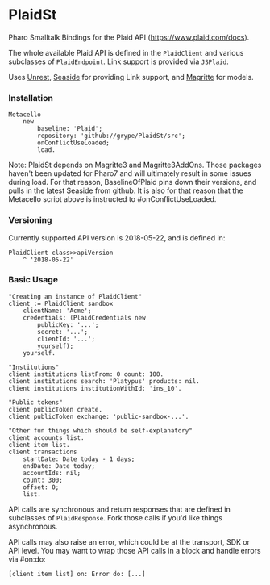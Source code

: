 # PlaidSt
Pharo Smalltalk Bindings for the Plaid API (https://www.plaid.com/docs).

The whole available Plaid API is defined in the `PlaidClient` and various subclasses of `PlaidEndpoint`. Link support is provided via `JSPlaid`.

Uses [Unrest](https://github.com/grype/unrest), [Seaside](https://github.com/SeasideSt/Seaside) for providing Link support, and [Magritte](https://github.com/magritte-metamodel/magritte) for models.

### Installation
``` smalltalk
Metacello
	new
		baseline: 'Plaid';
		repository: 'github://grype/PlaidSt/src';
		onConflictUseLoaded;
		load.
```

Note: PlaidSt depends on Magritte3 and Magritte3AddOns. Those packages haven't been updated for Pharo7 and will ultimately result in some issues during load. For that reason, BaselineOfPlaid pins down their versions, and pulls in the latest Seaside from github. It is also for that reason that the Metacello script above is instructed to #onConflictUseLoaded.

### Versioning
Currently supported API version is 2018-05-22, and is defined in:
```smalltalk
PlaidClient class>>apiVersion
	^ '2018-05-22'
```

### Basic Usage
``` smalltalk
"Creating an instance of PlaidClient"
client := PlaidClient sandbox
    clientName: 'Acme';
	credentials: (PlaidCredentials new
		publicKey: '...';
		secret: '...';
		clientId: '...';
		yourself);
	yourself.

"Institutions"
client institutions listFrom: 0 count: 100.
client institutions search: 'Platypus' products: nil.
client institutions institutionWithId: 'ins_10'.

"Public tokens"
client publicToken create.
client publicToken exchange: 'public-sandbox-...'.

"Other fun things which should be self-explanatory"
client accounts list.
client item list.
client transactions 
    startDate: Date today - 1 days; 
    endDate: Date today; 
    accountIds: nil; 
    count: 300; 
    offset: 0; 
    list.
```

API calls are synchronous and return responses that are defined in subclasses of `PlaidResponse`. Fork those calls if you'd like things asynchronous.

API calls may also raise an error, which could be at the transport, SDK or API level. You may want to wrap those API calls in a block and handle errors via #on:do:

```smalltalk
[client item list] on: Error do: [...]
```
